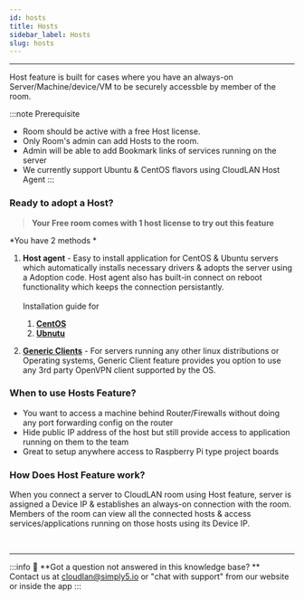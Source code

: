 ```yaml
---
id: hosts
title: Hosts
sidebar_label: Hosts
slug: hosts
---
```


---

Host feature is built for cases where you have an always-on Server/Machine/device/VM to be securely accessble by member of the room.<br /> 


:::note Prerequisite
- Room should be active with a free Host license.
- Only Room's admin can add Hosts to the room.
- Admin will be able to add Bookmark links of services running on the server 
- We currently support Ubuntu & CentOS flavors using CloudLAN Host Agent
:::

### **Ready to adopt a Host?**

 > **Your Free room comes with 1 host license to try out this feature**

*You have 2 methods *

1. **Host agent** - Easy to install application for CentOS & Ubuntu servers which automatically installs necessary drivers & adopts the server using a Adoption code. Host agent also has built-in connect on reboot functionality which keeps the connection persistantly. <br /><br />
Installation guide for 
   1.  [**CentOS**](../installation_guide/cloudlan_hosts/hosts_agent_centos.md)
   2.  [**Ubnutu**](../installation_guide/cloudlan_hosts/hosts_agent_ubuntu.md)

2. [**Generic Clients**](../installation_guide/cloudlan_hosts/generic_clients.md) - For servers running any other linux distributions or Operating systems, Generic Client feature provides you option to use any 3rd party OpenVPN client supported by the OS. 

### When to use Hosts Feature?

- You want to access a machine behind Router/Firewalls without doing any port forwarding config on the router
- Hide public IP address of the host but still provide access to application running on them to the team
- Great to setup anywhere access to Raspberry Pi type project boards

### How Does Host Feature work?
When you connect a server to CloudLAN room using Host feature, server is assigned a Device IP & establishes an always-on connection with the room. Members of the room can view all the connected hosts & access services/applications running on those hosts using its Device IP. 

   
<br />

---

:::info
:information_desk_person: **Got a question not answered in this knowledge base? ** <br />
Contact us at [cloudlan@simply5.io](mailto:cloudlan@simply5.io) or "chat with support" from our website or inside the app
:::